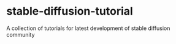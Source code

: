 # stable-diffusion-tutorial
A collection of tutorials for latest development of stable diffusion community
